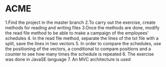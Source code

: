 # ACME
1.Find the project in the master branch
2.To carry out the exercise, create methods for reading and writing files
3.Once the methods are done, modify the read file method to be able to make a campaign of the employees' schedules
4. In the read file method, separate the lines of the txt file with a split, save the lines in two vectors
5. In order to compare the schedules, use the positioning of the vectors, a conditional to compare positions and a counter to see how many times the schedule is repeated
6. The exercise was done in JavaSE language
7. An MVC architecture is used

